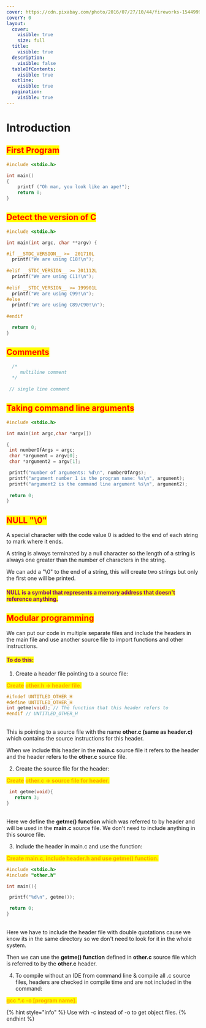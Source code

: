```yaml
---
cover: https://cdn.pixabay.com/photo/2016/07/27/10/44/fireworks-1544999_1280.jpg
coverY: 0
layout:
  cover:
    visible: true
    size: full
  title:
    visible: true
  description:
    visible: false
  tableOfContents:
    visible: true
  outline:
    visible: true
  pagination:
    visible: true
---
```


# Introduction

## <mark style="color:red;">First Program</mark>

```c
#include <stdio.h>

int main()
{
    printf ("Oh man, you look like an ape!");
    return 0;
}
```

## <mark style="color:red;">Detect the version of C</mark>

```c
#include <stdio.h>

int main(int argc, char **argv) {

#if __STDC_VERSION__ >=  201710L
  printf("We are using C18!\n");
  
#elif __STDC_VERSION__ >= 201112L
  printf("We are using C11!\n");
  
#elif __STDC_VERSION__ >= 199901L
  printf("We are using C99!\n");
#else
  printf("We are using C89/C90!\n");
  
#endif

  return 0;
}
```

## <mark style="color:red;">Comments</mark>

```c
  /* 
     multiline comment
  */
  
 // single line comment
```

## <mark style="color:red;">Taking command line arguments</mark>

```c
#include <stdio.h>

int main(int argc,char *argv[])

{
 int numberOfArgs = argc;
 char *argument = argv[0];
 char *argument2 = argv[1];

 printf("number of arguments: %d\n", numberOfArgs);
 printf("argument number 1 is the program name: %s\n", argument);
 printf("argument2 is the command line argument %s\n", argument2);
 
 return 0;
}
```

## <mark style="color:red;">NULL "\0"</mark>

A special character with the code value 0 is added to the end of each string to mark where it ends.

A string is always terminated by a null character so the length of a string is always one greater than the number of characters in the string.

We can add a "\0" to the end of a string, this will create two strings but only the first one will be printed.

#### <mark style="color:purple;">NULL is a symbol that represents a memory address that doesn't reference anything.</mark>

## <mark style="color:red;">Modular programming</mark>

We can put our code in multiple separate files and include the headers in the main file and use another source file to import functions and other instructions.&#x20;

#### <mark style="color:purple;">To do this:</mark>

1. Create a header file pointing to a source file:&#x20;

<mark style="color:orange;">**Create**</mark> <mark style="color:orange;">**other.h → header file.**</mark>

```c
#ifndef UNTITLED_OTHER_H
#define UNTITLED_OTHER_H
int getme(void); // The function that this header refers to
#endif // UNTITLED_OTHER_H
```

\
This is pointing to a source file with the name **other.c** **(same as header.c)** which contains the source instructions for this header.&#x20;

When we include this header in the **main.c** source file it refers to the header and the header refers to the **other.c** source file.

2. Create the source file for the header:&#x20;

<mark style="color:orange;">**Create**</mark> <mark style="color:orange;">**other.c → source file for header**</mark><mark style="color:orange;">.</mark>

```c
 int getme(void){
   return 3;
}
```

\
Here we define the **getme() function** which was referred to by header and will be used in the **main.c** source file. We don't need to include anything in this source file.

3. Include the header in main.c and use the function:&#x20;

<mark style="color:orange;">**Create main.c, include header.h and use getme() function.**</mark>

```c
#include <stdio.h>
#include "other.h"

int main(){

 printf("%d\n", getme());

 return 0;
}
```

\
Here we have to include the header file with double quotations cause we know its in the same directory so we don't need to look for it in the whole system.&#x20;

Then we can use the **getme() function** defined in **other.c** source file which is referred to by the **other.c** header.

4. To compile without an IDE from command line & compile all .c source files, headers are checked in compile time and are not included in the command:

<mark style="color:orange;">**gcc \*.c -o \[program name].**</mark>

{% hint style="info" %}
Use with -c instead of  -o to get object files.
{% endhint %}
